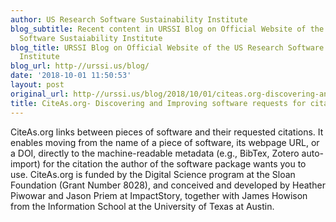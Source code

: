 ```yaml
---
author: US Research Software Sustainability Institute
blog_subtitle: Recent content in URSSI Blog on Official Website of the US Research
  Software Sustaiability Institute
blog_title: URSSI Blog on Official Website of the US Research Software Sustaiability
  Institute
blog_url: http-//urssi.us/blog/
date: '2018-10-01 11:50:53'
layout: post
original_url: http-//urssi.us/blog/2018/10/01/citeas.org-discovering-and-improving-software-requests-for-citation/
title: CiteAs.org- Discovering and Improving software requests for citation
---
```


CiteAs.org links between pieces of software and their requested citations. It enables moving from the name of a piece of software, its webpage URL, or a DOI, directly to the machine-readable metadata (e.g., BibTex, Zotero auto-import) for the citation the author of the software package wants you to use. CiteAs.org is funded by the Digital Science program at the Sloan Foundation (Grant Number 8028), and conceived and developed by Heather Piwowar and Jason Priem at ImpactStory, together with James Howison from the Information School at the University of Texas at Austin.
